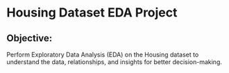 # Housing Dataset EDA Project
## Objective:
Perform Exploratory Data Analysis (EDA) on the Housing dataset to understand the data, relationships, and insights for better decision-making.

